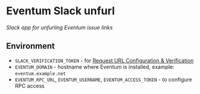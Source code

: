 # Eventum Slack unfurl

*Slack app for unfurling Eventum issue links*

## Environment

- `SLACK_VERIFICATION_TOKEN` - for [Request URL Configuration & Verification]
- `EVENTUM_DOMAIN` - hostname where Eventum is installed, example: `eventum.example.net`
- `EVENTUM_RPC_URL`, `EVENTUM_USERNAME`, `EVENTUM_ACCESS_TOKEN` - to configure RPC access

[Request URL Configuration & Verification]: https://api.slack.com/events-api#request_url_configuration__amp__verification
